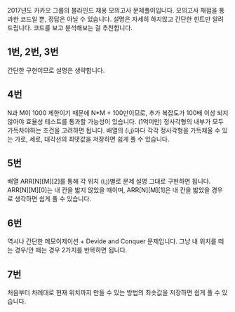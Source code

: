 2017년도 카카오 그룹의 블라인드 채용 모의고사 문제풀이입니다.
모의고사 채점을 통과한 코드일 뿐, 정답은 아닐 수 있습니다.
설명은 자세히 하지않고 간단한 힌트만 알려드립니다. 코드를 보고 분석해보는 걸 추천합니다.

## 1번, 2번, 3번
간단한 구현이므로 설명은 생략합니다.

## 4번
N과 M이 1000 제한이기 때문에 N\*M = 100만이므로, 추가 복잡도가 100배 이상 되지
않아야 효율성 테스트를 통과할 가능성이 있습니다. (1억미만)
정사각형의 내부가 모두 가득차야하는 조건을 고려하면 됩니다.
배열의 (i,j)마다 각각 정사각형을 가득채울 수 있는 가로, 세로, 대각선의 최댓값을 저장하면
쉽게 풀 수 있습니다.

## 5번
배열 ARR[N][M][2]를 통해 각 위치 (i,j)별로 문제 설명 그대로 구현하면 됩니다.
ARR[N][M][0]는 내 칸을 밟지 않았을 때이며, ARR[N][M][1]은 내 칸을 밟았을 경우로 생각하면
쉽게 풀 수 있습니다.

## 6번
역시나 간단한 메모이제이션 + Devide and Conquer 문제입니다.
그냥 내 위치를 떼는 경우/안 떼는 경우 2가지를 반복하면 됩니다.

## 7번
처음부터 차례대로 현재 위치까지 만들 수 있는 방법의 최솟값을 저장하면 쉽게 풀 수 있습니다.
